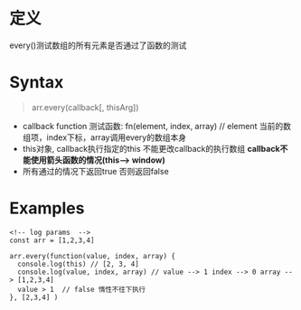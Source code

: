 # 定义

every()测试数组的所有元素是否通过了函数的测试

# Syntax
> arr.every(callback[, thisArg])

* callback function 测试函数: fn(element, index, array) // element 当前的数组项，index下标，array调用every的数组本身
* this对象, callback执行指定的this 不能更改callback的执行数组 **callback不能使用箭头函数的情况(this--> window)**
* 所有通过的情况下返回true 否则返回false


# Examples

```
<!-- log params  -->
const arr = [1,2,3,4]

arr.every(function(value, index, array) {
  console.log(this) // [2, 3, 4]
  console.log(value, index, array) // value --> 1 index --> 0 array --> [1,2,3,4]
  value > 1  // false 惰性不往下执行
}, [2,3,4] )


```


